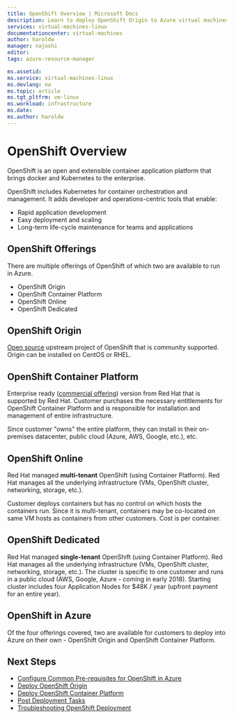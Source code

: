 ```yaml
---
title: OpenShift Overview | Microsoft Docs
description: Learn to deploy OpenShift Origin to Azure virtual machines.
services: virtual-machines-linux
documentationcenter: virtual-machines
author: haroldw
manager: najoshi
editor: 
tags: azure-resource-manager

ms.assetid: 
ms.service: virtual-machines-linux
ms.devlang: na
ms.topic: article
ms.tgt_pltfrm: vm-linux
ms.workload: infrastructure
ms.date: 
ms.author: haroldw
---
```


# OpenShift Overview

OpenShift is an open and extensible container application platform that brings docker and Kubernetes to the enterprise.  

OpenShift includes Kubernetes for container orchestration and management. It adds developer and operations-centric tools that enable:

- Rapid application development
- Easy deployment and scaling
- Long-term life-cycle maintenance for teams and applications

## OpenShift Offerings

There are multiple offerings of OpenShift of which two are available to run in Azure.

- OpenShift Origin
- OpenShift Container Platform
- OpenShift Online
- OpenShift Dedicated

## OpenShift Origin

[Open source](https://www.openshift.org/) upstream project of OpenShift that is community supported. Origin can be installed on CentOS or RHEL.

## OpenShift Container Platform

Enterprise ready ([commercial offering](https://www.openshift.com)) version from Red Hat that is supported by Red Hat. Customer purchases the necessary entitlements for OpenShift Container Platform and is responsible for installation and management of entire infrastructure.

Since customer "owns" the entire platform, they can install in their on-premises datacenter, public cloud (Azure, AWS, Google, etc.), etc.

## OpenShift Online

Red Hat managed **multi-tenant** OpenShift (using Container Platform). Red Hat manages all the underlying infrastructure (VMs, OpenShift cluster, networking, storage, etc.). 

Customer deploys containers but has no control on which hosts the containers run. Since it is multi-tenant, containers may be co-located on same VM hosts as containers from other customers. Cost is per container.

## OpenShift Dedicated

Red Hat managed **single-tenant** OpenShift (using Container Platform). Red Hat manages all the underlying infrastructure (VMs, OpenShift cluster, networking, storage, etc.). The cluster is specific to one customer and runs in a public cloud (AWS, Google, Azure - coming in early 2018). Starting cluster includes four Application Nodes for $48K / year (upfront payment for an entire year).

## OpenShift in Azure

Of the four offerings covered, two are available for customers to deploy into Azure on their own - OpenShift Origin and OpenShift Container Platform.

## Next Steps

- [Configure Common Pre-requisites for OpenShift in Azure](./openshift-pre-requisites.md)
- [Deploy OpenShift Origin](./openshift-origin.md)
- [Deploy OpenShift Container Platform](./openshift-container-platform.md)
- [Post Deployment Tasks](./openshift-post-deployment.md)
- [Troubleshooting OpenShift Deployment](./openshift-troubleshooting.md)

